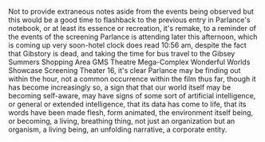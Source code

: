 Not to provide extraneous notes aside from the events being observed but this would be a good time to flashback to the previous entry in Parlance's notebook, or at least its essence or recreation, it's remake, to a reminder of the events of the screening Parlance is attending later this afternoon, which is coming up very soon-hotel clock does read 10:56 am, despite the fact that Gibstory is dead, and taking the time for bus travel to the Gibsey Summers Shopping Area GMS Theatre Mega-Complex Wonderful Worlds Showcase Screening Theater 16, it's clear Parlance may be finding out within the hour, not a common occurrence within the film thus far, though it has become increasingly so, a sign that that our world itself may be becoming self-aware, may have signs of some sort of artificial intelligence, or general or extended intelligence, that its data has come to life, that its words have been made flesh, form animated, the environment itself being, or becoming, a living, breathing thing, not just an organization but an organism, a living being, an unfolding narrative, a corporate entity.